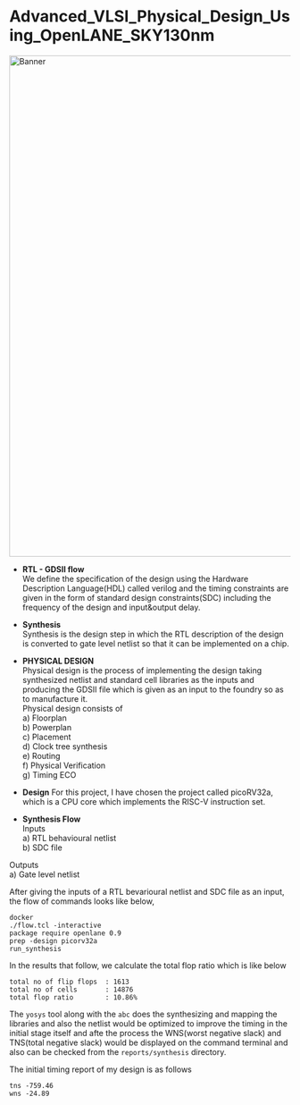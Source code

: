 # Advanced_VLSI_Physical_Design_Using_OpenLANE_SKY130nm
<img width="897" alt="Banner" src="https://user-images.githubusercontent.com/100553237/183464151-bc5b8a77-4c62-48d0-a80c-607d3da587d4.png">

* **RTL - GDSII flow**<br>
We define the specification of the design using the Hardware Description Language(HDL) called verilog and the timing constraints are given in the form of standard design constraints(SDC) including the frequency of the design and input&output delay.


 
* **Synthesis**<br>
Synthesis is the design step in which the RTL description of the design is converted to gate level netlist so that it can be implemented on a chip.

* **PHYSICAL DESIGN**<br>
Physical design is the process of implementing the design taking synthesized netlist and standard cell libraries as the inputs and producing the 
GDSII file which is given as an input to the foundry so as to manufacture it.<br>
Physical design consists of <br>
a) Floorplan<br>
b) Powerplan<br>
c) Placement<br>
d) Clock tree synthesis<br>
e) Routing<br>
f) Physical Verification <br>
g) Timing ECO

* **Design**
For this project, I have chosen the project called picoRV32a, which is a CPU core which implements the RISC-V instruction set.

* **Synthesis Flow**<br>
Inputs<br>
a) RTL behavioural netlist<br>
b) SDC file<br>

Outputs<br>
a) Gate level netlist

After giving the inputs of a RTL bevarioural netlist and SDC file as an input, the flow of commands looks like below, <br>
```
docker
./flow.tcl -interactive
package require openlane 0.9
prep -design picorv32a
run_synthesis
```
In the results that follow, we calculate the total flop ratio which is like below
```
total no of flip flops  : 1613
total no of cells       : 14876
total flop ratio        : 10.86%
```
The `yosys` tool along with the `abc` does the synthesizing and mapping the libraries and also the netlist would be optimized to improve the timing in the 
initial stage itself and afte the process the WNS(worst negative slack) and TNS(total negative slack) would be displayed on the command terminal and also can be checked from the `reports/synthesis` directory.

The initial timing report of my design is as follows
```
tns -759.46
wns -24.89
```





